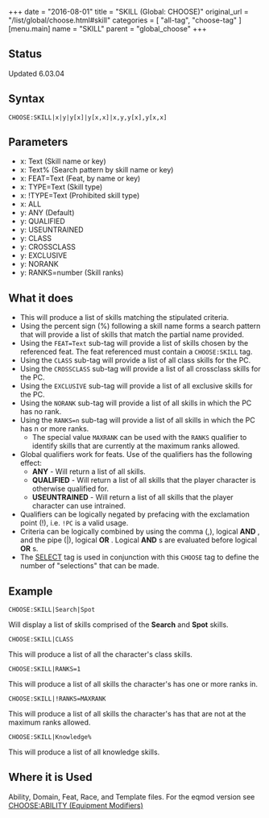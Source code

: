 +++
date = "2016-08-01"
title = "SKILL (Global: CHOOSE)"
original_url = "/list/global/choose.html#skill"
categories = [ "all-tag", "choose-tag" ]
[menu.main]
    name = "SKILL"
    parent = "global_choose"
+++

## Status

Updated 6.03.04

## Syntax

`CHOOSE:SKILL|x|y|y[x]|y[x,x]|x,y,y[x],y[x,x]`

## Parameters

-   x: Text (Skill name or key)
-   x: Text% (Search pattern by skill name or key)
-   x: FEAT=Text (Feat, by name or key)
-   x: TYPE=Text (Skill type)
-   x: !TYPE=Text (Prohibited skill type)
-   x: ALL
-   y: ANY (Default)
-   y: QUALIFIED
-   y: USEUNTRAINED
-   y: CLASS
-   y: CROSSCLASS
-   y: EXCLUSIVE
-   y: NORANK
-   y: RANKS=number (Skill ranks)



What it does
------------

-   This will produce a list of skills matching the stipulated criteria.
-   Using the percent sign (%) following a skill name forms a search
    pattern that will provide a list of skills that match the partial
    name provided.
-   Using the `FEAT=Text` sub-tag will provide a list of skills chosen
    by the referenced feat. The feat referenced must contain a
    `CHOOSE:SKILL` tag.
-   Using the `CLASS` sub-tag will provide a list of all class skills
    for the PC.
-   Using the `CROSSCLASS` sub-tag will provide a list of all crossclass
    skills for the PC.
-   Using the `EXCLUSIVE` sub-tag will provide a list of all exclusive
    skills for the PC.
-   Using the `NORANK` sub-tag will provide a list of all skills in
    which the PC has no rank.
-   Using the `RANKS=n` sub-tag will provide a list of all skills in
    which the PC has n or more ranks.
    -   The special value `MAXRANK` can be used with the `RANKS`
        qualifier to identify skills that are currently at the maximum
        ranks allowed.
-   Global qualifiers work for feats. Use of the qualifiers has the
    following effect:
    -   **ANY** - Will return a list of all skills.
    -   **QUALIFIED** - Will return a list of all skills that the player
        character is otherwise qualified for.
    -   **USEUNTRAINED** - Will return a list of all skills that the
        player character can use intrained.
-   Qualifiers can be logically negated by prefacing with the
    exclamation point (!), i.e. `!PC` is a valid usage.
-   Criteria can be logically combined by using the comma (,), logical
    **AND** , and the pipe (|), logical **OR** . Logical **AND** s are
    evaluated before logical **OR** s.
-   The [SELECT](/list/global/other/select.html) tag is used in
    conjunction with this `CHOOSE` tag to define the number of
    "selections" that can be made.

Example
-------

`CHOOSE:SKILL|Search|Spot`

Will display a list of skills comprised of the **Search** and **Spot**
skills.

`CHOOSE:SKILL|CLASS`

This will produce a list of all the character's class skills.

`CHOOSE:SKILL|RANKS=1`

This will produce a list of all skills the character's has one or more
ranks in.

`CHOOSE:SKILL|!RANKS=MAXRANK`

This will produce a list of all skills the character's has that are not
at the maximum ranks allowed.

`CHOOSE:SKILL|Knowledge%`

This will produce a list of all knowledge skills.

Where it is Used
----------------

Ability, Domain, Feat, Race, and Template files. For the eqmod version
see [CHOOSE:ABILITY (Equipment
Modifiers)](/list/data/equipmentmodifiers/chooseskill.html)

